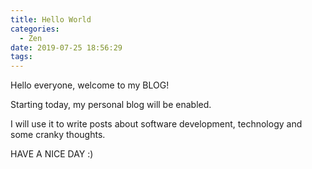 ```yaml
---
title: Hello World
categories:
  - Zen
date: 2019-07-25 18:56:29
tags:
---
```

Hello everyone, welcome to my BLOG!

Starting today, my personal blog will be enabled.

I will use it to write posts about software development, technology and some cranky thoughts.

HAVE A NICE DAY :)